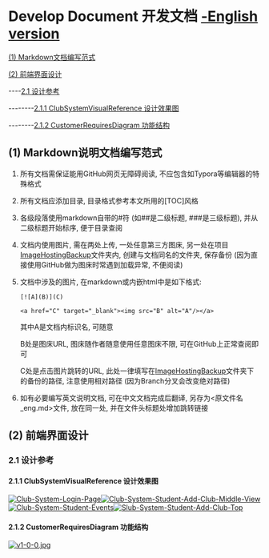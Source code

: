 # Develop Document 开发文档 [-English version](./README_eng.md)

[(1) Markdown文档编写范式](https://github.com/VMAxCoding/VMAClubSystem/tree/main/DevDoc#1-markdown%E6%96%87%E6%A1%A3%E7%BC%96%E5%86%99%E8%8C%83%E5%BC%8F)

[(2) 前端界面设计](https://github.com/VMAxCoding/VMAClubSystem/tree/main/DevDoc#2-%E5%89%8D%E7%AB%AF%E7%95%8C%E9%9D%A2%E8%AE%BE%E8%AE%A1)

----[2.1 设计参考](https://github.com/VMAxCoding/VMAClubSystem/tree/main/DevDoc#21-%E8%AE%BE%E8%AE%A1%E5%8F%82%E8%80%83)

--------[2.1.1 ClubSystemVisualReference 设计效果图](https://github.com/VMAxCoding/VMAClubSystem/tree/main/DevDoc#211-clubsystemvisualreference-%E8%AE%BE%E8%AE%A1%E6%95%88%E6%9E%9C%E5%9B%BE)

--------[2.1.2 CustomerRequiresDiagram 功能结构](https://github.com/VMAxCoding/VMAClubSystem/tree/main/DevDoc#212-customerrequiresdiagram-%E5%8A%9F%E8%83%BD%E7%BB%93%E6%9E%84)

## (1) Markdown说明文档编写范式

1. 所有文档需保证能用GitHub网页无障碍阅读, 不应包含如Typora等编辑器的特殊格式

2. 所有文档应添加目录, 目录格式参考本文所用的[TOC]风格

3. 各级段落使用markdown自带的#符 (如##是二级标题, ###是三级标题), 并从二级标题开始标序, 便于目录查阅

4. 文档内使用图片, 需在两处上传, 一处任意第三方图床, 另一处在项目[ImageHostingBackup](./ImageHostingBackup)文件夹内, 创建与文档同名的文件夹, 保存备份 (因为直接使用GitHub做为图床时常遇到加载异常, 不便阅读)

5. 文档中涉及的图片, 在markdown或内嵌html中是如下格式:

   ```
   [![A](B)](C)
   ```

   ```
   <a href="C" target="_blank"><img src="B" alt="A"/></a>
   ```

   其中A是文档内标识名, 可随意

   B处是图床URL, 图床随作者随意使用任意图床不限, 可在GitHub上正常查阅即可

   C处是点击图片跳转的URL, 此处一律填写在[ImageHostingBackup](./ImageHostingBackup)文件夹下的备份的路径, 注意使用相对路径 (因为Branch分叉会改变绝对路径)

6. 如有必要编写英文说明文档, 可在中文文档完成后翻译, 另存为<原文件名_eng.md>文件, 放在同一处, 并在文件头标题处增加跳转链接

## (2) 前端界面设计

### 2.1 设计参考

#### 2.1.1 ClubSystemVisualReference 设计效果图

<a href="./ImageHostingBackup/DevDoc.README/ClubSystem_LoginPage.png" target="_blank"><img src="https://i.postimg.cc/FdmJXDTq/Club-System-Login-Page.png" alt="Club-System-Login-Page"/></a><a href="./ImageHostingBackup/DevDoc.README/ClubSystem_Student_AddClub_MiddleView.png" target="_blank"><img src="https://i.postimg.cc/Y4BvQdB9/Club-System-Student-Add-Club-Middle-View.png" alt="Club-System-Student-Add-Club-Middle-View"/></a><a href="./ImageHostingBackup/DevDoc.README/ClubSystem_Student_Events.png" target="_blank"><img src="https://i.postimg.cc/CBNnhktK/Club-System-Student-Events.png" alt="Club-System-Student-Events"/></a><a href="./ImageHostingBackup/DevDoc.README/SlubSystem_Student_AddClub_Top.png" target="_blank"><img src="https://i.postimg.cc/VS9dgXzF/Slub-System-Student-Add-Club-Top.png" alt="Slub-System-Student-Add-Club-Top"/></a>

#### 2.1.2 CustomerRequiresDiagram 功能结构

[![v1-0-0.jpg](https://i.postimg.cc/prPCKZZy/v1-0-0.jpg)](./\ImageHostingBackup/DevDoc.README/v1.0.0.jpg)

